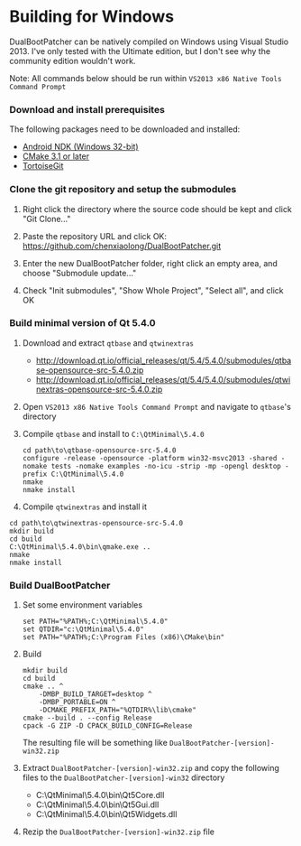 Building for Windows
====================

DualBootPatcher can be natively compiled on Windows using Visual Studio 2013. I've only tested with the Ultimate edition, but I don't see why the community edition wouldn't work.

Note: All commands below should be run within `VS2013 x86 Native Tools Command Prompt`


### Download and install prerequisites

The following packages need to be downloaded and installed:

- [Android NDK (Windows 32-bit)](https://developer.android.com/tools/sdk/ndk/index.html)
- [CMake 3.1 or later](http://www.cmake.org/)
- [TortoiseGit](https://code.google.com/p/tortoisegit/)


### Clone the git repository and setup the submodules

1. Right click the directory where the source code should be kept and click "Git Clone..."

2. Paste the repository URL and click OK: https://github.com/chenxiaolong/DualBootPatcher.git

3. Enter the new DualBootPatcher folder, right click an empty area, and choose "Submodule update..."

4. Check "Init submodules", "Show Whole Project", "Select all", and click OK


### Build minimal version of Qt 5.4.0

1. Download and extract `qtbase` and `qtwinextras`

   - http://download.qt.io/official_releases/qt/5.4/5.4.0/submodules/qtbase-opensource-src-5.4.0.zip
   - http://download.qt.io/official_releases/qt/5.4/5.4.0/submodules/qtwinextras-opensource-src-5.4.0.zip

2. Open `VS2013 x86 Native Tools Command Prompt` and navigate to `qtbase`'s directory

3. Compile `qtbase` and install to `C:\QtMinimal\5.4.0`

   ```dos
   cd path\to\qtbase-opensource-src-5.4.0
   configure -release -opensource -platform win32-msvc2013 -shared -nomake tests -nomake examples -no-icu -strip -mp -opengl desktop -prefix C:\QtMinimal\5.4.0
   nmake
   nmake install
   ```

 4. Compile `qtwinextras` and install it

   ```dos
   cd path\to\qtwinextras-opensource-src-5.4.0
   mkdir build
   cd build
   C:\QtMinimal\5.4.0\bin\qmake.exe ..
   nmake
   nmake install
   ```

### Build DualBootPatcher

1. Set some environment variables

   ```dos
   set PATH="%PATH%;C:\QtMinimal\5.4.0"
   set QTDIR="c:\QtMinimal\5.4.0"
   set PATH="%PATH%;C:\Program Files (x86)\CMake\bin"
   ```

2. Build

   ```dos
   mkdir build
   cd build
   cmake .. ^
       -DMBP_BUILD_TARGET=desktop ^
       -DMBP_PORTABLE=ON ^
       -DCMAKE_PREFIX_PATH="%QTDIR%\lib\cmake"
   cmake --build . --config Release
   cpack -G ZIP -D CPACK_BUILD_CONFIG=Release
   ```

   The resulting file will be something like `DualBootPatcher-[version]-win32.zip`

3. Extract `DualBootPatcher-[version]-win32.zip` and copy the following files to the `DualBootPatcher-[version]-win32` directory

    - C:\QtMinimal\5.4.0\bin\Qt5Core.dll
    - C:\QtMinimal\5.4.0\bin\Qt5Gui.dll
    - C:\QtMinimal\5.4.0\bin\Qt5Widgets.dll

4. Rezip the `DualBootPatcher-[version]-win32.zip` file
